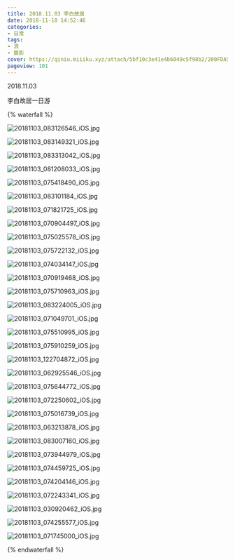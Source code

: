 ```yaml
---
title: 2018.11.03 李白故居
date: 2018-11-18 14:52:46
categories:
- 日常
tags:
- 浪
- 摄影
cover: https://qiniu.miiiku.xyz/attach/5bf10c3e41e4b6049c5f98b2/200FDA55-8EBD-4810-B2A6-DEB3A2EC9B98.jpg
pageview: 101
---
```


2018.11.03

李白故居一日游

{% waterfall %}

![20181103_083126546_iOS.jpg](https://qiniu.miiiku.xyz/attach/2018/11/20181103_083126546_iOS.jpg)

![20181103_083149321_iOS.jpg](https://qiniu.miiiku.xyz/attach/2018/11/20181103_083149321_iOS.jpg)

![20181103_083313042_iOS.jpg](https://qiniu.miiiku.xyz/attach/2018/11/20181103_083313042_iOS.jpg)

![20181103_081208033_iOS.jpg](https://qiniu.miiiku.xyz/attach/2018/11/20181103_081208033_iOS.jpg)

![20181103_075418490_iOS.jpg](https://qiniu.miiiku.xyz/attach/2018/11/20181103_075418490_iOS.jpg)

![20181103_083101184_iOS.jpg](https://qiniu.miiiku.xyz/attach/2018/11/20181103_083101184_iOS.jpg)

![20181103_071821725_iOS.jpg](https://qiniu.miiiku.xyz/attach/2018/11/20181103_071821725_iOS.jpg)

![20181103_070904497_iOS.jpg](https://qiniu.miiiku.xyz/attach/2018/11/20181103_070904497_iOS.jpg)

![20181103_075025578_iOS.jpg](https://qiniu.miiiku.xyz/attach/2018/11/20181103_075025578_iOS.jpg)

![20181103_075722132_iOS.jpg](https://qiniu.miiiku.xyz/attach/2018/11/20181103_075722132_iOS.jpg)

![20181103_074034147_iOS.jpg](https://qiniu.miiiku.xyz/attach/2018/11/20181103_074034147_iOS.jpg)

![20181103_070919468_iOS.jpg](https://qiniu.miiiku.xyz/attach/2018/11/20181103_070919468_iOS.jpg)

![20181103_075710963_iOS.jpg](https://qiniu.miiiku.xyz/attach/2018/11/20181103_075710963_iOS.jpg)

![20181103_083224005_iOS.jpg](https://qiniu.miiiku.xyz/attach/2018/11/20181103_083224005_iOS.jpg)

![20181103_071049701_iOS.jpg](https://qiniu.miiiku.xyz/attach/2018/11/20181103_071049701_iOS.jpg)

![20181103_075510995_iOS.jpg](https://qiniu.miiiku.xyz/attach/2018/11/20181103_075510995_iOS.jpg)

![20181103_075910259_iOS.jpg](https://qiniu.miiiku.xyz/attach/2018/11/20181103_075910259_iOS.jpg)

![20181103_122704872_iOS.jpg](https://qiniu.miiiku.xyz/attach/2018/11/20181103_122704872_iOS.jpg)

![20181103_062925546_iOS.jpg](https://qiniu.miiiku.xyz/attach/2018/11/20181103_062925546_iOS.jpg)

![20181103_075644772_iOS.jpg](https://qiniu.miiiku.xyz/attach/2018/11/20181103_075644772_iOS.jpg)

![20181103_072250602_iOS.jpg](https://qiniu.miiiku.xyz/attach/2018/11/20181103_072250602_iOS.jpg)

![20181103_075016739_iOS.jpg](https://qiniu.miiiku.xyz/attach/2018/11/20181103_075016739_iOS.jpg)

![20181103_063213878_iOS.jpg](https://qiniu.miiiku.xyz/attach/2018/11/20181103_063213878_iOS.jpg)

![20181103_083007160_iOS.jpg](https://qiniu.miiiku.xyz/attach/2018/11/20181103_083007160_iOS.jpg)

![20181103_073944979_iOS.jpg](https://qiniu.miiiku.xyz/attach/2018/11/20181103_073944979_iOS.jpg)

![20181103_074459725_iOS.jpg](https://qiniu.miiiku.xyz/attach/2018/11/20181103_074459725_iOS.jpg)

![20181103_074204146_iOS.jpg](https://qiniu.miiiku.xyz/attach/2018/11/20181103_074204146_iOS.jpg)

![20181103_072243341_iOS.jpg](https://qiniu.miiiku.xyz/attach/2018/11/20181103_072243341_iOS.jpg)

![20181103_030920462_iOS.jpg](https://qiniu.miiiku.xyz/attach/2018/11/20181103_030920462_iOS.jpg)

![20181103_074255577_iOS.jpg](https://qiniu.miiiku.xyz/attach/2018/11/20181103_074255577_iOS.jpg)

![20181103_071745000_iOS.jpg](https://qiniu.miiiku.xyz/attach/2018/11/20181103_071745000_iOS.jpg)

{% endwaterfall %}

